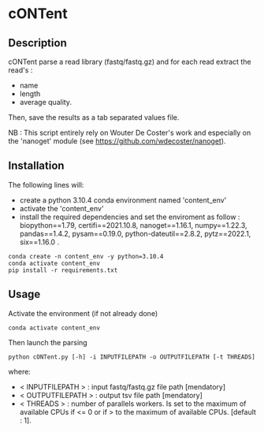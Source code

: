 # cONTent 

## Description

cONTent parse a read library (fastq/fastq.gz) and for each read extract the read's :
- name
- length
- average quality. 

Then, save the results as a tab separated values file.

NB : This script entirely rely on Wouter De Coster's work and especially on the 'nanoget' module (see https://github.com/wdecoster/nanoget). 

## Installation 

The following lines will:
- create a python 3.10.4 conda environment named 'content_env'
- activate the 'content_env'
- install the required dependencies and set the enviroment as follow : biopython==1.79, certifi==2021.10.8, nanoget==1.16.1, numpy==1.22.3, pandas==1.4.2, pysam==0.19.0, python-dateutil==2.8.2, pytz==2022.1, six==1.16.0 .

```
conda create -n content_env -y python=3.10.4
conda activate content_env
pip install -r requirements.txt
```

## Usage 

Activate the environment (if not already done)

```
conda activate content_env
```
Then launch the parsing

```
python cONTent.py [-h] -i INPUTFILEPATH -o OUTPUTFILEPATH [-t THREADS]
```
where:
- < INPUTFILEPATH > : input fastq/fastq.gz file path [mendatory]
- < OUTPUTFILEPATH > : output tsv file path [mendatory]
- < THREADS > : number of parallels workers. Is set to the maximum of available CPUs if <= 0 or if > to the maximum of available CPUs. [default : 1]. 
